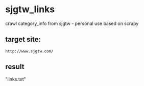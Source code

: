 # sjgtw_links

crawl category_info from sjgtw - personal use
based on scrapy


## target site:

```http://www.sjgtw.com/```


## result

"links.txt"


